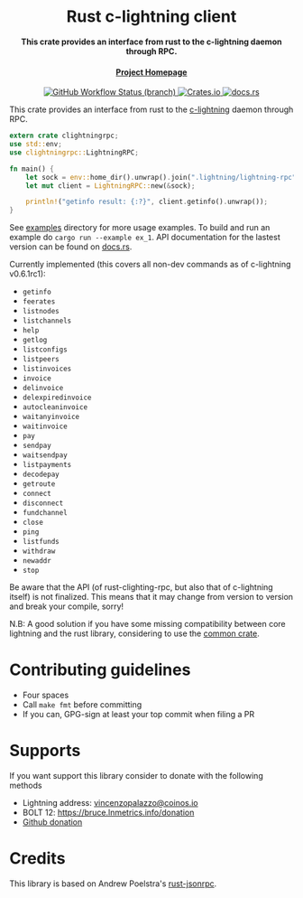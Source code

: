 <div align="center">
  <h1>Rust c-lightning client</h1>

  <p>
    <strong>This crate provides an interface from rust to the c-lightning daemon through RPC.</strong>
  </p>

  <p>
  </p>

  <h4>
    <a href="https://github.com/laanwj/rust-clightning-rpc">Project Homepage</a>
  </h4>
 
  <a href="https://github.com/laanwj/rust-clightning-rpc/actions">
    <img alt="GitHub Workflow Status (branch)" src="https://img.shields.io/github/workflow/status/laanwj/rust-clightning-rpc/Integration%20testing/master?style=flat-square"/>
  </a>
  
  <a href="https://crates.io/clightningrpc">
    <img alt="Crates.io" src="https://img.shields.io/crates/v/clightningrpc?style=flat-square"/>
  </a>
  
  <a href="https://docs.rs/clightningrpc">
    <img alt="docs.rs" src="https://img.shields.io/docsrs/clightningrpc?style=flat-square"/>
  </a>

</div>

This crate provides an interface from rust to the [c-lightning](https://github.com/ElementsProject/lightning) daemon through RPC.

```rust
extern crate clightningrpc;
use std::env;
use clightningrpc::LightningRPC;

fn main() {
    let sock = env::home_dir().unwrap().join(".lightning/lightning-rpc");
    let mut client = LightningRPC::new(&sock);

    println!("getinfo result: {:?}", client.getinfo().unwrap());
}
```

See [examples](examples/) directory for more usage examples. To build and run an example do `cargo run --example ex_1`.
API documentation for the lastest version can be found on [docs.rs](https://docs.rs/clightningrpc/latest/clightningrpc/).

Currently implemented (this covers all non-dev commands as of c-lightning v0.6.1rc1):

- `getinfo`
- `feerates`
- `listnodes`
- `listchannels`
- `help`
- `getlog`
- `listconfigs`
- `listpeers`
- `listinvoices`
- `invoice`
- `delinvoice`
- `delexpiredinvoice`
- `autocleaninvoice`
- `waitanyinvoice`
- `waitinvoice`
- `pay`
- `sendpay`
- `waitsendpay`
- `listpayments`
- `decodepay`
- `getroute`
- `connect`
- `disconnect`
- `fundchannel`
- `close`
- `ping`
- `listfunds`
- `withdraw`
- `newaddr`
- `stop`

Be aware that the API (of rust-clighting-rpc, but also that of c-lightning
itself) is not finalized. This means that it may change from version to version and break your
compile, sorry!

N.B: A good solution if you have some missing compatibility between core lightning and the rust library, considering to use the [common crate](../common).

# Contributing guidelines

- Four spaces
- Call `make fmt` before committing
- If you can, GPG-sign at least your top commit when filing a PR

# Supports

If you want support this library consider to donate with the following methods

- Lightning address: vincenzopalazzo@coinos.io
- BOLT 12: https://bruce.lnmetrics.info/donation
- [Github donation](https://github.com/sponsors/vincenzopalazzo)

# Credits

This library is based on Andrew Poelstra's [rust-jsonrpc](https://github.com/apoelstra/rust-jsonrpc).
